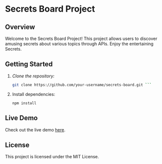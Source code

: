 # Secrets Board Project

## Overview

Welcome to the Secrets Board Project! This project allows users to discover amusing secrets about various topics through APIs. Enjoy the entertaining Secrets.

## Getting Started

1. *Clone the repository:*

   ```bash
   git clone https://github.com/your-username/secrets-board.git ```

3.  Install dependencies:
  
    ```npm install```

## Live Demo

   Check out the live demo [here](https://secrets-board.onrender.com/).    
    
## License 

   This project is licensed under the MIT License.
